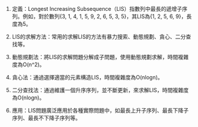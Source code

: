 

1. 定義：Longest Increasing Subsequence（LIS）指數列中最長的遞增子序列。例如，對於數列{3, 1, 4, 1, 5, 9, 2, 6, 5, 3, 5}，其LIS為{1, 2, 5, 6, 9}，長度為5。

2. LIS的求解方法：常用的求解LIS的方法有暴力搜索、動態規劃、貪心、二分查找等。

3. 動態規劃法：將LIS的求解問題分解成子問題，使用動態規劃求解，時間複雜度為O(n^2)。

4. 貪心法：通過選擇適當的元素構造LIS，時間複雜度為O(nlogn)。

5. 二分查找法：通過維護一個升序序列，並不斷更新，來求解LIS，時間複雜度為O(nlogn)。

6. 應用：LIS問題廣泛應用於各種實際問題中，如最長上升子序列、最長下降子序列、最長不下降子序列等。